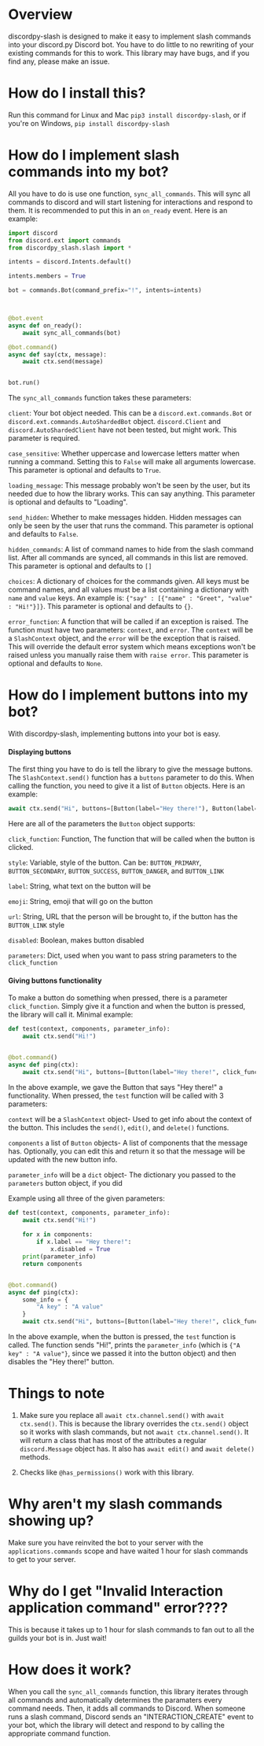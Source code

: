 # Overview

discordpy-slash is designed to make it easy to implement slash commands into your discord.py Discord bot. You have to do little to no rewriting of your existing commands for this to work. This library may have bugs, and if you find any, please make an issue. 



# How do I install this?

Run this command for Linux and Mac `pip3 install discordpy-slash`, or if you're on Windows, `pip install discordpy-slash`


# How do I implement slash commands into my bot?

All you have to do is use one function, `sync_all_commands`. This will sync all commands to discord and will start listening for interactions and respond to them. It is recommended to put this in an `on_ready` event. Here is an example:



```python
import discord
from discord.ext import commands
from discordpy_slash.slash import *

intents = discord.Intents.default()

intents.members = True

bot = commands.Bot(command_prefix="!", intents=intents)



@bot.event
async def on_ready():
    await sync_all_commands(bot)

@bot.command()
async def say(ctx, message):
    await ctx.send(message)


bot.run()
```

The `sync_all_commands` function takes these parameters:

`client`: Your bot object needed. This can be a `discord.ext.commands.Bot` or `discord.ext.commands.AutoShardedBot` object. `discord.Client` and `discord.AutoShardedClient` have not been tested, but might work. This parameter is required.

`case_sensitive`: Whether uppercase and lowercase letters matter when running a command. Setting this to `False` will make all arguments lowercase. This parameter is optional and defaults to `True`. 


`loading_message`: This message probably won't be seen by the user, but its needed due to how the library works. This can say anything. This parameter is optional and defaults to "Loading".

`send_hidden`: Whether to make messages hidden. Hidden messages can only be seen by the user that runs the command. This parameter is optional and defaults to `False`. 

`hidden_commands`: A list of command names to hide from the slash command list. After all commands are synced, all commands in this list are removed. This parameter is optional and defaults to `[]`

`choices`: A dictionary of choices for the commands given. All keys must be command names, and all values must be a list containing a dictionary with  `name` and `value` keys. An example is: `{"say" : [{"name" : "Greet", "value" : "Hi!"}]}`. This parameter is optional and defaults to `{}`.

`error_function`: A function that will be called if an exception is raised. The function must have two parameters: `context`, and `error`. The `context` will be a `SlashContext` object, and the `error` will be the exception that is raised. This will override the default error system which means exceptions won't be raised unless you manually raise them with `raise error`. This parameter is optional and defaults to `None`. 


# How do I implement buttons into my bot?
With discordpy-slash, implementing buttons into your bot is easy.

#### Displaying buttons

The first thing you have to do is tell the library to give the message buttons. The `SlashContext.send()` function has a `buttons` parameter to do this. When calling the function, you need to give it a list of `Button` objects. Here is an example:


```python
await ctx.send("Hi", buttons=[Button(label="Hey there!"), Button(label="Hi!")])
```
Here are all of the parameters the `Button` object supports:

`click_function`: Function, The function that will be called when the button is clicked. 

`style`: Variable, style of the button. Can be: `BUTTON_PRIMARY`, `BUTTON_SECONDARY`, `BUTTON_SUCCESS`, `BUTTON_DANGER`, and `BUTTON_LINK`

`label`: String, what text on the button will be

`emoji`: String, emoji that will go on the button

`url`: String, URL that the person will be brought to, if the button has the `BUTTON_LINK` style

`disabled`: Boolean, makes button disabled

`parameters`: Dict, used when you want to pass string parameters to the `click_function`


#### Giving buttons functionality

To make a button do something when pressed, there is a parameter `click_function`. Simply give it a function and when the button is pressed, the library will call it. Minimal example:

```python
def test(context, components, parameter_info):
    await ctx.send("Hi!")


@bot.command()
async def ping(ctx):
    await ctx.send("Hi", buttons=[Button(label="Hey there!", click_function=test), Button(label="Hi!")])
```
In the above example, we gave the Button that says "Hey there!" a functionality. When pressed, the `test` function will be called with 3 parameters: 

`context` will be a `SlashContext` object- Used to get info about the context of the button. This includes the `send()`, `edit()`, and `delete()` functions.

`components` a list of `Button` objects- A list of components that the message has. Optionally, you can edit this and return it so that the message will be updated with the new button info.

`parameter_info` will be a `dict` object- The dictionary you passed to the `parameters` button object, if you did 

Example using all three of the given parameters:


```python
def test(context, components, parameter_info):
    await ctx.send("Hi!")
    
    for x in components:
        if x.label == "Hey there!":
            x.disabled = True
    print(parameter_info)
    return components


@bot.command()
async def ping(ctx):
    some_info = {
        "A key" : "A value"
    }
    await ctx.send("Hi", buttons=[Button(label="Hey there!", click_function=test, parameters=some_info), Button(label="Hi!")])

```

In the above example, when the button is pressed, the `test` function is called. The function sends "Hi!", prints the `parameter_info` (which is `{"A key" : "A value"}`, since we passed it into the button object) and then disables the "Hey there!" button. 

# Things to note


1. Make sure you replace all `await ctx.channel.send()` with `await ctx.send()`. This is because the library overrides the `ctx.send()` object so it works with slash commands, but not `await ctx.channel.send()`. It will return a class that has most of the attributes a regular `discord.Message` object has. It also has `await edit()` and `await delete()` methods.


2. Checks like `@has_permissions()` work with this library. 

# Why aren't my slash commands showing up?

Make sure you have reinvited the bot to your server with the `applications.commands` scope and have waited 1 hour for slash commands to get to your server. 


# Why do I get "Invalid Interaction application command" error????
This is because it takes up to 1 hour for slash commands to fan out to all the guilds your bot is in. Just wait! 

# How does it work?

When you call the `sync_all_commands` function, this library iterates through all commands and automatically determines the paramaters every command needs. Then, it adds all commands to Discord. When someone runs a slash command, Discord sends an "INTERACTION_CREATE" event to your bot, which the library will detect and respond to by calling the appropriate command function.
